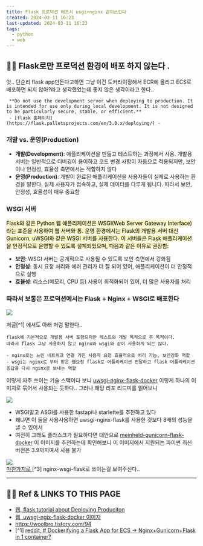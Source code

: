 ```yaml
---
title: Flask 프로덕션 배포시 usgi+nginx 같이쓰인다
created: 2024-03-11 16:23
last-updated: 2024-03-11 16:23
tags:
  - python
  - web
---
```



## 👯‍♂️ Flask로만 프로덕션 환경에 배포 하지 않는다 .

앗.. 단순리 flask app만든다고하면 그냥 이건 도커라이징해서 ECR에 올리고 ECS로 배포하면 되지 않아?라고 생각했었는데 좋지 않은 생각이라고 한다..

```ad-warning
 **Do not use the development server when deploying to production. It is intended for use only during local development. It is not designed to be particularly secure, stable, or efficient.**
 - [flask 홈페이지](https://flask.palletsprojects.com/en/3.0.x/deploying/) - 
```


### 개발 vs. 운영(Production)

- **개발(Development)**: 애플리케이션을 만들고 테스트하는 과정에서 사용. 개발용 서버는 일반적으로 디버깅이 용이하고 코드 변경 사항이 자동으로 적용되지만, 보안이나 안정성, 효율성 측면에서는 적합하지 않다
- **운영(Production)**: 개발이 완료된 애플리케이션을 사용자들이 실제로 사용하는 환경을 말한다. 실제 사용자가 접속하고, 실제 데이터를 다루게 됩니다. 따라서 보안, 안정성, 효율성이 매우 중요함

### WSGI 서버

<mark style="background: #FFF3A3A6;">Flask와 같은 Python 웹 애플리케이션은 WSGI(Web Server Gateway Interface)라는 표준을 사용하여 웹 서버와 통. 운영 환경에서는 Flask의 개발용 서버 대신 Gunicorn, uWSGI와 같은 WSGI 서버를 사용한다. 이 서버들은 Flask 애플리케이션을 안정적으로 운영할 수 있도록 설계되었으며, 다음과 같은 이유로 권장함:</mark>

- **보안**: WSGI 서버는 공개적으로 사용될 수 있도록 보안 측면에서 강화됨
- **안정성**: 동시 요청 처리와 에러 관리가 더 잘 되어 있어, 애플리케이션이 더 안정적으로 실행
- **효율성**: 리소스(메모리, CPU 등) 사용이 최적화되어 있어, 더 많은 사용자를 처리



### 따라서 보통은 프로덕션에서는 Flask + Nginx + WSGI로 배포한다

![](https://i.imgur.com/xN8zNr9.png)

저글[^1] 에서도 아래 처럼 말한다..

```ad-note
flask에 기본적으로 개발용 서버 포함되지만 테스트와 개발 목적으로 주 목적이다.  
따라서 flask 그냥 사용하지 않고 nginx와 wsgi와 같이 사용하게 되는 많다.  

- nginx로는 느린 네트워크 연결 가진 사용자 요청 효율적으로 처리 가능, 보안강화 역할
- wsgi는 nginx로 부터 받은 웹요청 flask로 어플리케이션 전달하고 flask 어플리케이션 응답을 다시 nginx로 보내는 역할
```

이렇게 자주 쓰이는 기술 스택이다 보니 [uwsgi-nginx-flask-docker](https://github.com/tiangolo/uwsgi-nginx-flask-docker) 이렇게 하나의 이미지로 묶어서 사용되는 듯하다..  그러나 해당 리포 리드미를 읽어보니 

![](https://i.imgur.com/AhXLx3A.png)

- WSGI말고 ASGI를 사용한  fastapi나 starlette를 추천하고 있다
- 왜냐면 이 둘을 사용사용하면 uwsgi-nginx-flask를 사용한 것보다 8배의 성능을 낼 수 있어서
- 여전히 그래도 플라스크가 필요하다면 대안으로 [meinheld-gunicorn-flask-docker](https://github.com/tiangolo/meinheld-gunicorn-flask-docker) 이 이미지를 추천하는데 확인해보니 이 이미지에서 지원되는 파이썬 최신버전은 3.9까지여서 사용 불가 


![](https://i.imgur.com/CfBwn1K.png)  
[마찬가지로 ](https://woolbro.tistory.com/94)[^3] nginx-wsgi-flask로 쓰이는걸 보여주신다..





--- 

## 👯‍♂️ Ref & LINKS TO THIS PAGE

- [웹,  flask tutorial about Deploying Produciton](https://flask.palletsprojects.com/en/3.0.x/deploying/)
- [웹, uwsgi-ngix-flask-docker 이미지](https://github.com/tiangolo/uwsgi-nginx-flask-docker)
- https://woolbro.tistory.com/94
- [^1] [reddit, # Dockerifying a Flask App for ECS -> Nginx+Gunicorn+Flask in 1 container?](https://www.reddit.com/r/devops/comments/e3riwk/dockerifying_a_flask_app_for_ecs/)
